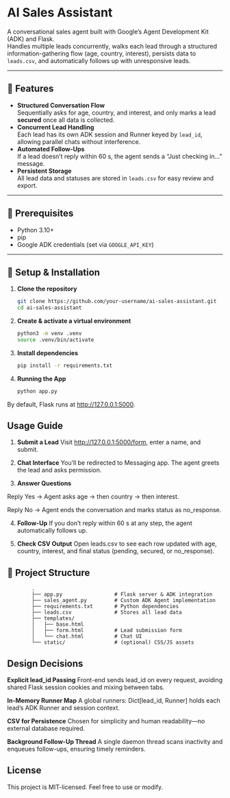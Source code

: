# AI Sales Assistant

A conversational sales agent built with Google’s Agent Development Kit (ADK) and Flask.  
Handles multiple leads concurrently, walks each lead through a structured information-gathering flow (age, country, interest), persists data to `leads.csv`, and automatically follows up with unresponsive leads.

---

## 🚀 Features

- **Structured Conversation Flow**  
  Sequentially asks for age, country, and interest, and only marks a lead **secured** once all data is collected.  
- **Concurrent Lead Handling**  
  Each lead has its own ADK session and Runner keyed by `lead_id`, allowing parallel chats without interference.  
- **Automated Follow-Ups**  
  If a lead doesn’t reply within 60 s, the agent sends a “Just checking in…” message.  
- **Persistent Storage**  
  All lead data and statuses are stored in `leads.csv` for easy review and export.  

---

## 🎯 Prerequisites

- Python 3.10+  
- pip  
- Google ADK credentials (set via `GOOGLE_API_KEY`)  

---

## 🔧 Setup & Installation

1. **Clone the repository**  
   ```bash
   git clone https://github.com/your-username/ai-sales-assistant.git
   cd ai-sales-assistant

2. **Create & activate a virtual environment**
    ```bash
    python3 -m venv .venv
    source .venv/bin/activate


3. **Install dependencies**
    ```bash
    pip install -r requirements.txt

4. **Running the App**
    ```bash
    python app.py

By default, Flask runs at http://127.0.0.1:5000.

## Usage Guide

1. **Submit a Lead**
Visit http://127.0.0.1:5000/form, enter a name, and submit.

2. **Chat Interface**
You’ll be redirected to Messaging app. The agent greets the lead and asks permission.

3. **Answer Questions**

Reply Yes → Agent asks age → then country → then interest.

Reply No → Agent ends the conversation and marks status as no_response.

4. **Follow-Up**
If you don’t reply within 60 s at any step, the agent automatically follows up.

5. **Check CSV Output**
Open leads.csv to see each row updated with age, country, interest, and final status (pending, secured, or no_response).



## 📁 Project Structure
```
        .
        ├── app.py                 # Flask server & ADK integration
        ├── sales_agent.py         # Custom ADK Agent implementation
        ├── requirements.txt       # Python dependencies
        ├── leads.csv              # Stores all lead data
        ├── templates/
        │   ├── base.html
        │   ├── form.html          # Lead submission form
        │   └── chat.html          # Chat UI
        └── static/                # (optional) CSS/JS assets
```
##  Design Decisions

**Explicit lead_id Passing**
Front-end sends lead_id on every request, avoiding shared Flask session cookies and mixing between tabs.

**In-Memory Runner Map**
A global runners: Dict[lead_id, Runner] holds each lead’s ADK Runner and session context.

**CSV for Persistence**
Chosen for simplicity and human readability—no external database required.

**Background Follow-Up Thread**
A single daemon thread scans inactivity and enqueues follow-ups, ensuring timely reminders.

## License
This project is MIT-licensed. Feel free to use or modify.